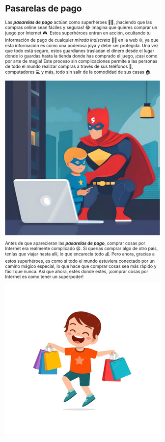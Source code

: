 # Pasarelas de pago
Las _**pasarelas de pago**_ actúan como superhéroes 🦸‍♂️, ¡haciendo que las compras online sean fáciles y seguras! :joy: Imagina que quieres comprar un juego por Internet 🎮. Estos superhéroes entran en acción, ocultando tu información de pago de cualquier _mirada indiscreta_ 🏴‍☠️ en la web 🌐, ya que esta información es como una poderosa joya y debe ser protegida. Una vez que todo está seguro, estos guardianes trasladan el dinero desde el lugar donde lo guardas hasta la tienda donde has comprado el juego, ¡casi como por arte de magia! Este proceso sin complicaciones permite a las personas de todo el mundo realizar compras a través de sus teléfonos 📱, computadores 💻 y más, todo sin salir de la comodidad de sus casas 🏠.

![](fotor-ai-20240419175051.jpg)

Antes de que aparecieran las _**pasarelas de pago**_, comprar cosas por Internet era realmente complicado :tired_face:. Si querías comprar algo de otro país, tenías que viajar hasta allí, lo que encarecía todo :moneybag:. Pero ahora, gracias a estos superhéroes, es como si todo el mundo estuviera conectado por un camino mágico especial, lo que hace que comprar cosas sea más rápido y fácil que nunca. Así que ahora, estés donde estés, ¡comprar cosas por Internet es como tener un superpoder!

![](cute-little-boy-carry-many-sopping-bags_97632-5626.jpg)
